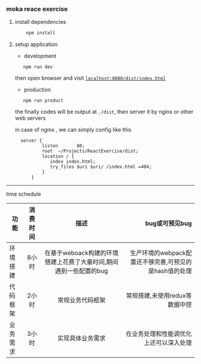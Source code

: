 ### moka reace exercise




1. install dependencies
    ```js
        npm install
    ```
2. setup application
    
    * development 
    
    ```$xslt
       npm run dev
    ```
    then open browser and visit [`localhost:8080/dist/index.html`](http://localhost:8080/dist/index.html)
    
    * production 
        
    ```$xslt
       npm run product
    ```
    the finally codes will be output at `./dist`, then server it by nginx or other web servers
    
    in case of ngnix , we can simply config like this
     
     ```
       server {
               listen       80;
               root  ~/Projects/ReactExercise/dist;
               location / {
                  index index.html;
                  try_files $uri $uri/ /index.html =404;
               }
           }
    ```
    
    
    
    
    
    
******

time schedule
 
 
 | 功能        | 消费时间 | 描述 | bug或可预见bug |
 | ------------- |:-------------:| :-----:|-----:|
 | 环境搭建      | 8小时      | 在基于weboack构建的环境搭建上花费了大量时间,期间遇到一些配置的bug| 生产环境的webpack配置还不够完善,可预见的是hash值的处理 |
 | 代码框架      | 2小时      | 常规业务代码框架 | 常规搭建,未使用redux等数据中控 |
 | 业务需求      | 3小时      | 实现具体业务需求 | 在业务处理和性能调优化上还可以深入处理 |
 
 
 
 
 
 